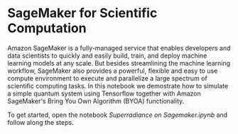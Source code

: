 # SageMaker for Scientific Computation

Amazon SageMaker is a fully-managed service that enables developers and data scientists to quickly and easily build, train, and deploy machine learning models at any scale. But besides streamlining the machine learning workflow, SageMaker also provides a powerful, flexible and easy to use compute environment to execute and parallelize a large spectrum of scientific computing tasks. In this notebook we demostrate how to simulate a simple quantum system using Tensorflow together with Amazon SageMaker's Bring You Own Algorithm (BYOA) functionality.

To get started, open the notebook _Superradiance on Sagemaker.ipynb_ and follow along the steps.  
